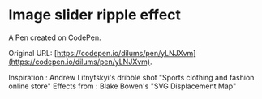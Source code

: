 # Image slider ripple effect

A Pen created on CodePen.

Original URL: [https://codepen.io/dilums/pen/yLNJXvm](https://codepen.io/dilums/pen/yLNJXvm).

Inspiration : Andrew Litnytskyi's dribble shot "Sports clothing and fashion online store"
Effects from :  Blake Bowen's "SVG Displacement Map"